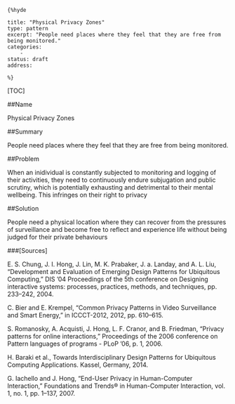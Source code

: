     {%hyde

    title: "Physical Privacy Zones"
    type: pattern
    excerpt: "People need places where they feel that they are free from being monitored."
    categories:
        - 
    status: draft
    address:

    %}

[TOC]


##Name
<!--Primary name the pattern is known by.-->

Physical Privacy Zones

<!--###[Also Known As]-->
<!-- All other names the pattern is known by.-->



##Summary
<!-- One short paragraph summarising the pattern.-->

People need places where they feel that they are free from being monitored.

<!--##Context-->
<!-- The situations in which the pattern may apply.-->



##Problem
<!-- The problem a pattern addresses, including a list of forces describing why a problem might be difficult to solve.-->

When an inidividual is constantly subjected to monitoring and logging of their activities, they need to continuously endure subjugation and public scrutiny, which is potentially exhausting and detrimental to their mental wellbeing. This infringes on their right to privacy

##Solution
<!-- A concise description of how the pattern addresses the problem.-->

People need a physical location where they can recover from the pressures of surveillance and become free to reflect and experience life without being judged for their private behaviours

<!--###[Structure]-->
<!--A detailed specification of the structural aspects of the pattern. A class diagram if applicable.-->



<!--###[Implementation]-->
<!--Guidelines for implementing the pattern; code fragments; suggested PETS; policy fragments.-->



<!--##Consequences-->
<!--The advantages (benefits) and disadvantages (liabilities) of applying the pattern.-->



<!--###[Constraints]-->
<!-- limitations as a consequence of applying the pattern.-->



<!--##Examples-->
<!--Motivational example to see how the pattern is applied.-->



<!--###[Known Uses]-->
<!-- Pointers to various applications of the pattern.-->



<!--##See Also-->
<!-- Any pointers to relevant information, not contained in the subfields below.-->



<!--###[Related Patterns]-->
<!-- Supporting and conflicting patterns-->



###[Sources]
<!-- References to the original source of the pattern.-->

E. S. Chung, J. I. Hong, J. Lin, M. K. Prabaker, J. a. Landay, and A. L. Liu, “Development and Evaluation of Emerging Design Patterns for Ubiquitous Computing,” DIS ’04 Proceedings of the 5th conference on Designing interactive systems: processes, practices, methods, and techniques, pp. 233–242, 2004.

C. Bier and E. Krempel, “Common Privacy Patterns in Video Surveillance and Smart Energy,” in ICCCT-2012, 2012, pp. 610–615.

S. Romanosky, A. Acquisti, J. Hong, L. F. Cranor, and B. Friedman, “Privacy patterns for online interactions,” Proceedings of the 2006 conference on Pattern languages of programs - PLoP ’06, p. 1, 2006.

H. Baraki et al., Towards Interdisciplinary Design Patterns for Ubiquitous Computing Applications. Kassel, Germany, 2014.

G. Iachello and J. Hong, “End-User Privacy in Human-Computer Interaction,” Foundations and Trends® in Human-Computer Interaction, vol. 1, no. 1, pp. 1–137, 2007.

<!--##General Comments-->
<!-- Separate discussion on the pattern.-->



<!--##Categories-->
<!-- Placeholder for future agreed upon categories as per collaboration's evaluation.-->

<!--##Tags-->
<!-- User definable descriptors for additional correlation.-->




